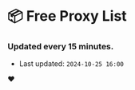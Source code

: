 # :package: Free Proxy List
### Updated every 15 minutes.

- Last updated: `2024-10-25 16:00`

:heart:
